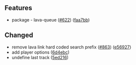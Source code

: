 ## Features

- package - lava-queue ([#622](https://github.com/discordx-ts/discordx/issues/622)) ([faa7bb](https://github.com/discordx-ts/discordx/commit/faa7bb982974286736cedddfff3c679ddaffefb3))

## Changed

- remove lava link hard coded search prefix ([#863](https://github.com/discordx-ts/discordx/issues/863)) ([e56927](https://github.com/discordx-ts/discordx/commit/e569279aa38068d7cef4f13ea81a0f0e14cfc773))
- add player options ([6d4ebc](https://github.com/discordx-ts/discordx/commit/6d4ebcd07995fa65f5d3493c14c53d6589772782))
- undefine last track ([5ed216](https://github.com/discordx-ts/discordx/commit/5ed2166ea92e07220f56ec0bde7591363f68ce3b))
